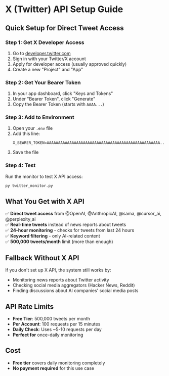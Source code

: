 # X (Twitter) API Setup Guide

## Quick Setup for Direct Tweet Access

### Step 1: Get X Developer Access
1. Go to [developer.twitter.com](https://developer.twitter.com/en/portal/dashboard)
2. Sign in with your Twitter/X account
3. Apply for developer access (usually approved quickly)
4. Create a new "Project" and "App"

### Step 2: Get Your Bearer Token
1. In your app dashboard, click "Keys and Tokens"
2. Under "Bearer Token", click "Generate"
3. Copy the Bearer Token (starts with `AAAA...`)

### Step 3: Add to Environment
1. Open your `.env` file
2. Add this line:
   ```
   X_BEARER_TOKEN=AAAAAAAAAAAAAAAAAAAAAAAAAAAAAAAAAAAAAAAAAAAAAAAAAA...
   ```
3. Save the file

### Step 4: Test
Run the monitor to test X API access:
```bash
py twitter_monitor.py
```

## What You Get with X API

✅ **Direct tweet access** from @OpenAI, @AnthropicAI, @sama, @cursor_ai, @perplexity_ai  
✅ **Real-time tweets** instead of news reports about tweets  
✅ **24-hour monitoring** - checks for tweets from last 24 hours  
✅ **Keyword filtering** - only AI-related content  
✅ **500,000 tweets/month** limit (more than enough)  

## Fallback Without X API

If you don't set up X API, the system still works by:
- Monitoring news reports about Twitter activity
- Checking social media aggregators (Hacker News, Reddit)
- Finding discussions about AI companies' social media posts

## API Rate Limits

- **Free Tier**: 500,000 tweets per month
- **Per Account**: 100 requests per 15 minutes
- **Daily Check**: Uses ~5-10 requests per day
- **Perfect for** once-daily monitoring

## Cost

- **Free tier** covers daily monitoring completely
- **No payment required** for this use case 